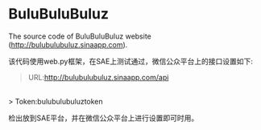 BuluBuluBuluz
=============

The source code of BuluBuluBuluz website (http://bulubulubuluz.sinaapp.com).

该代码使用web.py框架，在SAE上测试通过，微信公众平台上的接口设置如下:
> URL:http://bulubulubuluz.sinaapp.com/api
<br />
> Token:bulubulubuluztoken

检出放到SAE平台，并在微信公众平台上进行设置即可时用。
